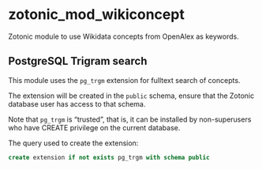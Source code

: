 # zotonic_mod_wikiconcept
Zotonic module to use Wikidata concepts from OpenAlex as keywords.

## PostgreSQL Trigram search

This module uses the `pg_trgm` extension for fulltext search of concepts.

The extension will be created in the `public` schema, ensure that the Zotonic
database user has access to that schema.

Note that `pg_trgm` is “trusted”, that is, it can be installed by non-superusers who
have CREATE privilege on the current database.

The query used to create the extension:

```sql
create extension if not exists pg_trgm with schema public
```
